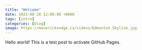 ```yaml
---
title: "Welcome"
date: 2025-08-28 12:00:00 +0000
tags: [intro]
categories: [blog]
image: https://mavericksedge.ca/videos/Edmonton_Skyline.jpg
---
```


Hello world! This is a test post to activate GitHub Pages.
